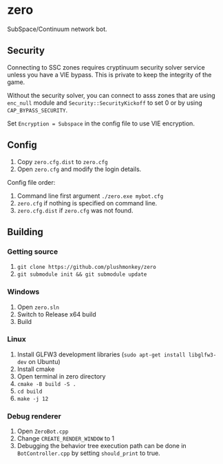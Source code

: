 # zero
SubSpace/Continuum network bot. 

## Security
Connecting to SSC zones requires cryptinuum security solver service unless you have a VIE bypass. This is private to keep the integrity of the game.

Without the security solver, you can connect to asss zones that are using `enc_null` module and `Security::SecurityKickoff` to set 0 or by using `CAP_BYPASS_SECURITY`.

Set `Encryption = Subspace` in the config file to use VIE encryption.

## Config
1. Copy `zero.cfg.dist` to `zero.cfg`
2. Open `zero.cfg` and modify the login details.

Config file order:
1. Command line first argument `./zero.exe mybot.cfg`
2. `zero.cfg` if nothing is specified on command line.
3. `zero.cfg.dist` if `zero.cfg` was not found.

## Building
### Getting source
1. `git clone https://github.com/plushmonkey/zero`
2. `git submodule init && git submodule update`

### Windows
1. Open `zero.sln`
2. Switch to Release x64 build
3. Build

### Linux
1. Install GLFW3 development libraries (`sudo apt-get install libglfw3-dev` on Ubuntu)
2. Install cmake
3. Open terminal in zero directory
4. `cmake -B build -S .`
5. `cd build`
6. `make -j 12`

### Debug renderer
1. Open `ZeroBot.cpp`
2. Change `CREATE_RENDER_WINDOW` to 1
3. Debugging the behavior tree execution path can be done in `BotController.cpp` by setting `should_print` to true.

